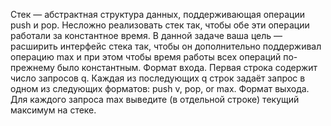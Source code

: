 Стек — абстрактная структура данных,
поддерживающая операции push и pop.
Несложно реализовать стек так, чтобы обе
эти операции работали за константное
время. В данной задаче ваша цель — расширить интерфейс стека так, чтобы он дополнительно поддерживал операцию max
и при этом чтобы время работы всех операций по-прежнему было константным.
Формат входа. Первая строка содержит число запросов q. Каждая из
последующих q строк задаёт запрос в одном из следующих форматов: push v, pop, or max.
Формат выхода. Для каждого запроса max выведите (в отдельной
строке) текущий максимум на стеке.
